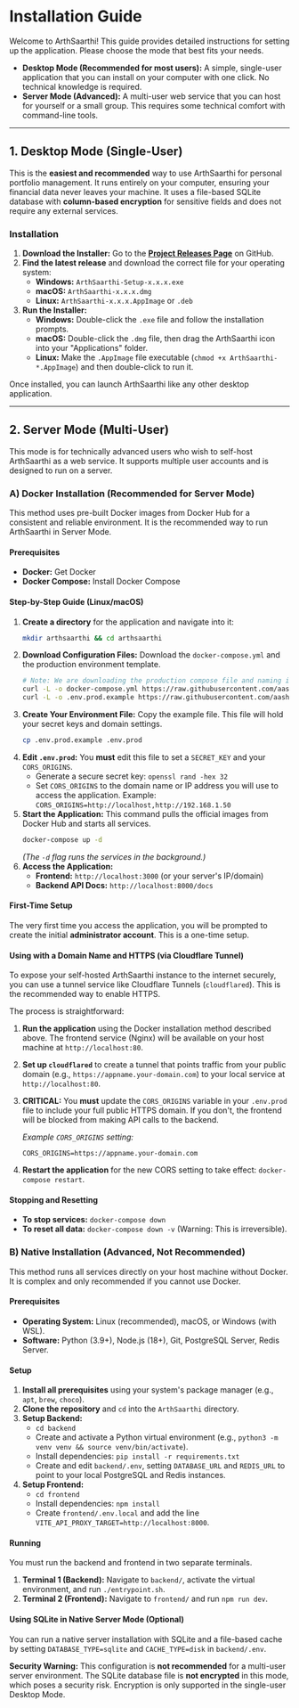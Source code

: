 # Installation Guide

Welcome to ArthSaarthi! This guide provides detailed instructions for setting up the application. Please choose the mode that best fits your needs.

*   **Desktop Mode (Recommended for most users):** A simple, single-user application that you can install on your computer with one click. No technical knowledge is required.
*   **Server Mode (Advanced):** A multi-user web service that you can host for yourself or a small group. This requires some technical comfort with command-line tools.

---

## 1. Desktop Mode (Single-User)

This is the **easiest and recommended** way to use ArthSaarthi for personal portfolio management. It runs entirely on your computer, ensuring your financial data never leaves your machine. It uses a file-based SQLite database with **column-based encryption** for sensitive fields and does not require any external services.

### Installation

1.  **Download the Installer:** Go to the [**Project Releases Page**](https://github.com/aashishbhanawat/ArthSaarthi/releases) on GitHub.
2.  **Find the latest release** and download the correct file for your operating system:
    *   **Windows:** `ArthSaarthi-Setup-x.x.x.exe`
    *   **macOS:** `ArthSaarthi-x.x.x.dmg`
    *   **Linux:** `ArthSaarthi-x.x.x.AppImage` or `.deb`
3.  **Run the Installer:**
    *   **Windows:** Double-click the `.exe` file and follow the installation prompts.
    *   **macOS:** Double-click the `.dmg` file, then drag the ArthSaarthi icon into your "Applications" folder.
    *   **Linux:** Make the `.AppImage` file executable (`chmod +x ArthSaarthi-*.AppImage`) and then double-click to run it.

Once installed, you can launch ArthSaarthi like any other desktop application.

---

## 2. Server Mode (Multi-User)

This mode is for technically advanced users who wish to self-host ArthSaarthi as a web service. It supports multiple user accounts and is designed to run on a server.

### A) Docker Installation (Recommended for Server Mode)

This method uses pre-built Docker images from Docker Hub for a consistent and reliable environment. It is the recommended way to run ArthSaarthi in Server Mode.

#### Prerequisites

*   **Docker:** Get Docker
*   **Docker Compose:** Install Docker Compose

#### Step-by-Step Guide (Linux/macOS)

1.  **Create a directory** for the application and navigate into it:
    ```bash
    mkdir arthsaarthi && cd arthsaarthi
    ```
2.  **Download Configuration Files:** Download the `docker-compose.yml` and the production environment template.
    ```bash
    # Note: We are downloading the production compose file and naming it docker-compose.yml for simplicity.
    curl -L -o docker-compose.yml https://raw.githubusercontent.com/aashishbhanawat/pms/main/docker-compose.prod.yml
    curl -L -o .env.prod.example https://raw.githubusercontent.com/aashishbhanawat/pms/main/backend/.env.prod.example
    ```
3.  **Create Your Environment File:** Copy the example file. This file will hold your secret keys and domain settings.
    ```bash
    cp .env.prod.example .env.prod
    ```
4.  **Edit `.env.prod`:** You **must** edit this file to set a `SECRET_KEY` and your `CORS_ORIGINS`.
    *   Generate a secure secret key: `openssl rand -hex 32`
    *   Set `CORS_ORIGINS` to the domain name or IP address you will use to access the application. Example: `CORS_ORIGINS=http://localhost,http://192.168.1.50`
5.  **Start the Application:** This command pulls the official images from Docker Hub and starts all services.
    ```bash
    docker-compose up -d
    ```
    *(The `-d` flag runs the services in the background.)*
6.  **Access the Application:**
    *   **Frontend:** `http://localhost:3000` (or your server's IP/domain)
    *   **Backend API Docs:** `http://localhost:8000/docs`

#### First-Time Setup

The very first time you access the application, you will be prompted to create the initial **administrator account**. This is a one-time setup.

#### Using with a Domain Name and HTTPS (via Cloudflare Tunnel)

To expose your self-hosted ArthSaarthi instance to the internet securely, you can use a tunnel service like Cloudflare Tunnels (`cloudflared`). This is the recommended way to enable HTTPS.

The process is straightforward:

1.  **Run the application** using the Docker installation method described above. The frontend service (Nginx) will be available on your host machine at `http://localhost:80`.
2.  **Set up `cloudflared`** to create a tunnel that points traffic from your public domain (e.g., `https://appname.your-domain.com`) to your local service at `http://localhost:80`.
3.  **CRITICAL:** You **must** update the `CORS_ORIGINS` variable in your `.env.prod` file to include your full public HTTPS domain. If you don't, the frontend will be blocked from making API calls to the backend.

    *Example `CORS_ORIGINS` setting:*
    ```
    CORS_ORIGINS=https://appname.your-domain.com
    ```
4.  **Restart the application** for the new CORS setting to take effect: `docker-compose restart`.

#### Stopping and Resetting

*   **To stop services:** `docker-compose down`
*   **To reset all data:** `docker-compose down -v` (Warning: This is irreversible).

### B) Native Installation (Advanced, Not Recommended)

This method runs all services directly on your host machine without Docker. It is complex and only recommended if you cannot use Docker.

#### Prerequisites

*   **Operating System:** Linux (recommended), macOS, or Windows (with WSL).
*   **Software:** Python (3.9+), Node.js (18+), Git, PostgreSQL Server, Redis Server.

#### Setup

1.  **Install all prerequisites** using your system's package manager (e.g., `apt`, `brew`, `choco`).
2.  **Clone the repository** and `cd` into the `ArthSaarthi` directory.
3.  **Setup Backend:**
    *   `cd backend`
    *   Create and activate a Python virtual environment (e.g., `python3 -m venv venv && source venv/bin/activate`).
    *   Install dependencies: `pip install -r requirements.txt`
    *   Create and edit `backend/.env`, setting `DATABASE_URL` and `REDIS_URL` to point to your local PostgreSQL and Redis instances.
4.  **Setup Frontend:**
    *   `cd frontend`
    *   Install dependencies: `npm install`
    *   Create `frontend/.env.local` and add the line `VITE_API_PROXY_TARGET=http://localhost:8000`.

#### Running

You must run the backend and frontend in two separate terminals.

1.  **Terminal 1 (Backend):** Navigate to `backend/`, activate the virtual environment, and run `./entrypoint.sh`.
2.  **Terminal 2 (Frontend):** Navigate to `frontend/` and run `npm run dev`.

#### Using SQLite in Native Server Mode (Optional)

You can run a native server installation with SQLite and a file-based cache by setting `DATABASE_TYPE=sqlite` and `CACHE_TYPE=disk` in `backend/.env`.

**Security Warning:** This configuration is **not recommended** for a multi-user server environment. The SQLite database file is **not encrypted** in this mode, which poses a security risk. Encryption is only supported in the single-user Desktop Mode.

